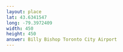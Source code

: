 ```yaml
---
layout: place
lat: 43.6341547
long: -79.3972409
width: 450
height: 450
answer: Billy Bishop Toronto City Airport
---
```


